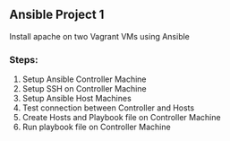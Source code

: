 ## Ansible Project 1
Install apache on two Vagrant VMs using Ansible

### Steps:
1. Setup Ansible Controller Machine
2. Setup SSH on Controller Machine
3. Setup Ansible Host Machines
4. Test connection between Controller and Hosts
5. Create Hosts and Playbook file on Controller Machine
6. Run playbook file on Controller Machine
